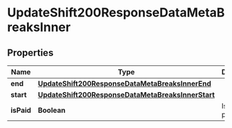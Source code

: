 

# UpdateShift200ResponseDataMetaBreaksInner


## Properties

| Name | Type | Description | Notes |
|------------ | ------------- | ------------- | -------------|
|**end** | [**UpdateShift200ResponseDataMetaBreaksInnerEnd**](UpdateShift200ResponseDataMetaBreaksInnerEnd.md) |  |  [optional] |
|**start** | [**UpdateShift200ResponseDataMetaBreaksInnerStart**](UpdateShift200ResponseDataMetaBreaksInnerStart.md) |  |  [optional] |
|**isPaid** | **Boolean** | Is break paid. |  [optional] |



